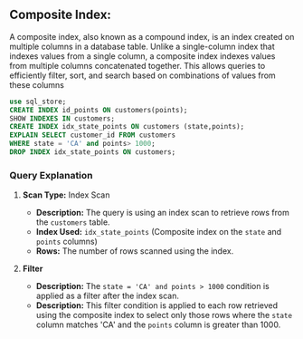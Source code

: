 ##  Composite Index:

A composite index, also known as a compound index, is an index created on multiple columns in a database table. Unlike a single-column index that indexes values from a single column, a composite index indexes values from multiple columns concatenated together. This allows queries to efficiently filter, sort, and search based on combinations of values from these columns

```sql
use sql_store;
CREATE INDEX id_points ON customers(points);
SHOW INDEXES IN customers;
CREATE INDEX idx_state_points ON customers (state,points);
EXPLAIN SELECT customer_id FROM customers
WHERE state = 'CA' and points> 1000;
DROP INDEX idx_state_points ON customers;
```

### Query Explanation

1. **Scan Type:** Index Scan
   - **Description:** The query is using an index scan to retrieve rows from the `customers` table.
   - **Index Used:** `idx_state_points` (Composite index on the `state` and `points` columns)
   - **Rows:** The number of rows scanned using the index.

2. **Filter**
   - **Description:** The `state = 'CA' and points > 1000` condition is applied as a filter after the index scan.
   - **Description:** This filter condition is applied to each row retrieved using the composite index to select only those rows where the `state` column matches 'CA' and the `points` column is greater than 1000.
